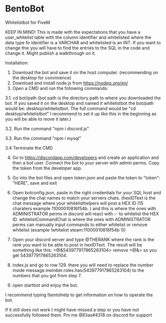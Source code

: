 # BentoBot
Whitelistbot for FiveM

KEEP IN MIND! This is made with the expectations that you have a user_whitelist table with the column identifier and whitelisted where the data type fo identifier is a VARCHAR and whitelisted is an INT. If you want to change this you will have to find the entries to the SQL in the code and change it. Might publish a walkthrough on it.

Installation:
1. Download the bot and save it on the host computer. (recommending on the desktop for convinience)
2. Download and install node.js from https://nodejs.org/en/
3. Open a CMD and run the following commands:

3.1. cd bot/path  (bot path is the directory path to where you downloaded the bot. If you saved it on the desktop and named it whitelistbot the bot/path would be: desktop/whitelistbot. The full command would be "cd desktop/whitelistbot" I recommend to set it up like this in the beginning as you will be able to move it later.)

3.2. Run the command "npm i discord.js"

3.3. Run the command "npm i mysql"

3.4 Terminate the CMD

4. Go to https://discordapp.com/developers and create an application and then a bot user. Connect the bot to your server with admin perms. Copy the token from the developer app.
5. Go into the bot files and open token.json and paste the token to     "token": "HERE", save and exit
6. Open botconfig.json, paste in the right credentials for your SQL host and change the chat names to match your servers chats. (hexIDText is the chat message where your whitelisthelpers will post a HEX ID (15 charaters example 11000010816f54b.  ) and this is where the ones with ADMINISTRATOR perms in discord will react with ✅ to whitelist the HEX ID. whitelistCommandChat is where the ones with ADMINISTRATOR perms can manually input commands to either whitelist or remove whitelist (example !whitelist steam:11000010816f54b 1))
7. Open your discord server and type \@THERANK where the rank is the rank you want to be able to post in hexIDText. The result will be something like this: <@&543977917865263104> remove <@&> so you get 543977917865263104. 
8. index.js and go to row 129. there you will need to replace the number inside message.member.roles.has(543977917865263104) to the numbers that you got from step 7.

10. open startbot and enjoy the bot.

I recommend typing !bentohelp to get information on how to operate the bot.

If it still does not work I might have missed a step or you have not successfully followed them. Pm me @Elias#4318 on discord for support
